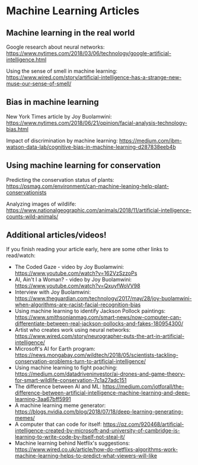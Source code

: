 # Machine Learning Articles

## Machine learning in the real world

Google research about neural networks: https://www.nytimes.com/2018/03/06/technology/google-artificial-intelligence.html

Using the sense of smell in machine learning: https://www.wired.com/story/artificial-intelligence-has-a-strange-new-muse-our-sense-of-smell/

## Bias in machine learning

New York Times article by Joy Buolamwini: https://www.nytimes.com/2018/06/21/opinion/facial-analysis-technology-bias.html

Impact of discrimination by machine learning: https://medium.com/ibm-watson-data-lab/cognitive-bias-in-machine-learning-d287838eeb4b

## Using machine learning for conservation

Predicting the conservation status of plants: https://psmag.com/environment/can-machine-leaning-help-plant-conservationists

Analyzing images of wildlife: https://www.nationalgeographic.com/animals/2018/11/artificial-intelligence-counts-wild-animals/

## Additional articles/videos!

If you finish reading your article early, here are some other links to read/watch:

+ The Coded Gaze - video by Joy Buolamwini: https://www.youtube.com/watch?v=162VzSzzoPs
+ AI, Ain't I a Woman? - video by Joy Buolamwini: https://www.youtube.com/watch?v=QxuyfWoVV98
+ Interview with Joy Buolamwini: https://www.theguardian.com/technology/2017/may/28/joy-buolamwini-when-algorithms-are-racist-facial-recognition-bias
+ Using machine learning to identify Jackson Pollock paintings: https://www.smithsonianmag.com/smart-news/now-computer-can-differentiate-between-real-jackson-pollocks-and-fakes-180954300/ 
+ Artist who creates work using neural networks: https://www.wired.com/story/neurographer-puts-the-art-in-artificial-intelligence/
+ Microsoft's AI for Earth program: https://news.mongabay.com/wildtech/2018/05/scientists-tackling-conservation-problems-turn-to-artificial-intelligence/
+ Using machine learning to fight poaching: https://medium.com/datadriveninvestor/ai-drones-and-game-theory-for-smart-wildlife-conservation-7c1a27adc151
+ The difference between AI and ML: https://medium.com/iotforall/the-difference-between-artificial-intelligence-machine-learning-and-deep-learning-3aa67bff5991
+ A machine learning meme generator: https://blogs.nvidia.com/blog/2018/07/18/deep-learning-generating-memes/
+ A computer that can code for itself: https://qz.com/920468/artificial-intelligence-created-by-microsoft-and-university-of-cambridge-is-learning-to-write-code-by-itself-not-steal-it/
+ Machine learning behind Netflix's suggestions: https://www.wired.co.uk/article/how-do-netflixs-algorithms-work-machine-learning-helps-to-predict-what-viewers-will-like
